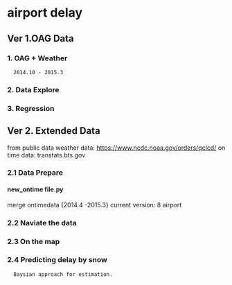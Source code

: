 # airport delay 

## Ver 1.OAG Data
### 1. OAG + Weather
      2014.10 - 2015.3
      
### 2. Data Explore
   
### 3. Regression
   
   
## Ver 2. Extended Data
  from public data
  weather data: https://www.ncdc.noaa.gov/orders/qclcd/
  on time data: transtats.bts.gov
### 2.1 Data Prepare 
   #### new_ontime file.py
   merge ontimedata {2014.4 -2015.3}
   current version: 8 airport
### 2.2 Naviate the data
### 2.3 On the map
### 2.4 Predicting delay by snow
      Baysian approach for estimation.
      




